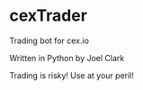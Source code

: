 cexTrader
=========

Trading bot for cex.io

Written in Python by Joel Clark

Trading is risky! Use at your peril!
